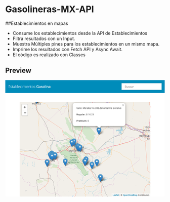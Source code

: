 # Gasolineras-MX-API
##Establecimientos en mapas

- Consume los establecimientos desde la API de Establecimientos
- Filtra resultados con un Input.
- Muestra Múltiples pines para los establecimientos en un mismo mapa.
- Imprime los resultados con Fetch API y Async Await.
- El código es realizado con Classes

## Preview

![gasolineras app](https://github.com/jorgebarcos/Gasolineras-MX-API/blob/master/screencapture-gasolina-app.png?raw=true)
